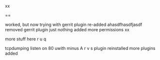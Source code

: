 xx

==

worked, but now trying with gerrit plugin re-added
ahasdfhasdfjasdf
removed gerrit plugin
just nothing
added more  permissions
xx

more stuff here
r
u
q

tcpdumping
listen on 80
uwith minus A
r
v
s
plugin reinstalled
more plugins added
